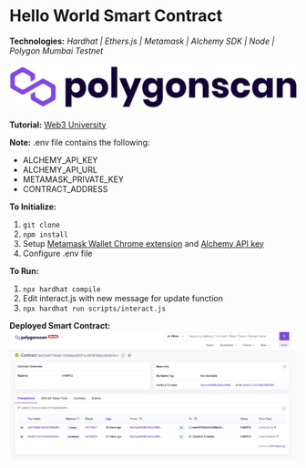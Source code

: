 # Hello World Smart Contract
**Technologies:** *Hardhat | Ethers.js | Metamask | Alchemy SDK | Node | Polygon Mumbai Testnet*

![Polygon Mumbai Testnet](README_imgs/logo.svg)

**Tutorial:** [Web3 University](https://www.web3.university/tracks/create-a-smart-contract/interact-with-your-smart-contract)

**Note:** .env file contains the following:
- ALCHEMY_API_KEY
- ALCHEMY_API_URL
- METAMASK_PRIVATE_KEY
- CONTRACT_ADDRESS

**To Initialize:**
1. `git clone`
2. `npm install`
3. Setup [Metamask Wallet Chrome extension](https://chrome.google.com/webstore/detail/metamask/nkbihfbeogaeaoehlefnkodbefgpgknn?hl=en) and [Alchemy API key](https://www.alchemy.com/)
4. Configure .env file

**To Run:**
1. `npx hardhat compile`
2. Edit interact.js with new message for update function
2. `npx hardhat run scripts/interact.js`

**Deployed Smart Contract:**
![Deployed Smart Contract](README_imgs/deployed_smart_contract.png)